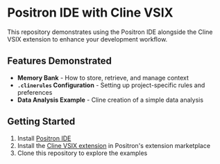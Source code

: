 # Positron IDE with Cline VSIX

This repository demonstrates using the Positron IDE alongside the Cline VSIX extension to enhance your development workflow. 

## Features Demonstrated

- **Memory Bank** - How to store, retrieve, and manage context
- **`.clinerules` Configuration** - Setting up project-specific rules and preferences
- **Data Analysis Example** - Cline creation of a simple data analysis

## Getting Started

1. Install [Positron IDE](https://positron.posit.co/)
2. Install the [Cline VSIX extension](https://open-vsx.org/vscode/item?itemName=saoudrizwan.claude-dev) in Positron's extension marketplace
3. Clone this repository to explore the examples
